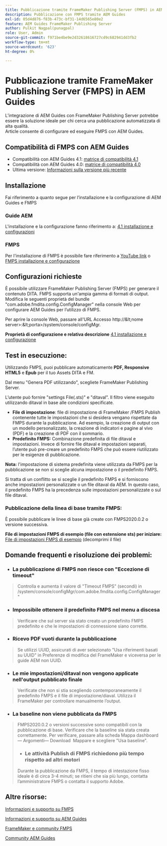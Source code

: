 ```yaml
---
title: Pubblicazione tramite FrameMaker Publishing Server (FMPS) in AEM Guides
description: Pubblicazione con FMPS tramite AEM Guides
exl-id: 05d4d876-f83b-473c-bf31-14d6565e80e2
feature: AEM Guides FrameMaker Publishing Server
author: Pulkit Nagpal(punagpal)
role: User, Admin
source-git-commit: f971be4be9e2d32618616727cd9c682941dd3fb2
workflow-type: tm+mt
source-wordcount: '623'
ht-degree: 0%

---
```


# Pubblicazione tramite FrameMaker Publishing Server (FMPS) in AEM Guides

L’integrazione di AEM Guides con FrameMaker Publishing Server potrebbe essere la soluzione ideale per chi cerca una pubblicazione automatizzata di alta qualità.\
Article consente di configurare ed eseguire FMPS con AEM Guides.

## Compatibilità di FMPS con AEM Guides

- Compatibilità con AEM Guides 4.1: [matrice di compatibilità 4.1](https://experienceleague.adobe.com/docs/experience-manager-guides-learn/tutorials/release-info/release-notes/on-prem-release-notes/release-notes-4.1.html?lang=it/#compatibility-matrix)
- Compatibilità con AEM Guides 4.0: [matrice di compatibilità 4.0](https://helpx.adobe.com/xml-documentation-for-experience-manager/release-note/release-notes-xml-documentation-solution-4-0.html/#Compatibility%20matrix)
- Ultima versione: [Informazioni sulla versione più recente](https://experienceleague.adobe.com/docs/experience-manager-guides-learn/tutorials/release-info/latest-release-info.html?lang=it)

## Installazione

Fai riferimento a quanto segue per l’installazione e la configurazione di AEM Guides e FMPS

### Guide AEM

L&#39;installazione e la configurazione fanno riferimento a: [4.1 installazione e configurazioni](https://helpx.adobe.com/content/dam/help/en/xml-documentation-solution/4-1-2/Adobe-Experience-Manager-Guides_Installation-Configuration-Guide_EN.pdf)

### FMPS

Per l&#39;installazione di FMPS è possibile fare riferimento a [YouTube link](https://www.youtube.com/watch?v=2deelyM5VA8&amp;t) o [FMPS installazione e configurazione](https://help.adobe.com/en_US/framemaker/server/index.html#t=fmps-user-guide%2Finstall_config_fmps.html%23install_config_fmps&amp;rhtocid=_2)

## Configurazioni richieste

È possibile utilizzare FrameMaker Publishing Server (FMPS) per generare il contenuto DITA. FMPS supporta un&#39;ampia gamma di formati di output. Modifica le seguenti proprietà del bundle &quot;com.adobe.fmdita.config.ConfigManager&quot; nella console Web per configurare AEM Guides per l’utilizzo di FMPS.

Per aprire la console Web, passare all&#39;URL Accesso http://\&lt;nome server\>:\&lt;porta\>/system/console/configMgr.

**Proprietà di configurazione e relativa descrizione** [4.1 installazione e configurazione](https://helpx.adobe.com/content/dam/help/en/xml-documentation-solution/4-1-2/Adobe-Experience-Manager-Guides_Installation-Configuration-Guide_EN.pdf#page=89)

## Test in esecuzione:

Utilizzando FMPS, puoi pubblicare automaticamente **PDF, Responsive HTML5** e **Epub** per il tuo Assets DITA e FM.

Dal menu &quot;Genera PDF utilizzando&quot;, scegliete FrameMaker Publishing Server.

L’utente può fornire &quot;settings File(.sts)&quot; e &quot;ditaval&quot;. Il filtro viene eseguito utilizzando ditaval in base alle condizioni specificate.

- **File di impostazione**: file di impostazione di FrameMaker /FMPS Publish contenente tutte le impostazioni che si desidera vengano rispettate da FMPS durante la pubblicazione. Ad esempio, la creazione di output con un modello personalizzato, la creazione di indicatori e pagine al vivo (PDF) e la creazione di PDF con il sommario.
- **Predefinito FMPS:** Combinazione predefinita di file ditaval e impostazioni. Invece di fornire file ditaval e impostazioni separati, l’utente può pre-creare un predefinito FMPS che può essere riutilizzato per le esigenze di pubblicazione.

**Nota:** l&#39;impostazione di sistema predefinita viene utilizzata da FMPS per la pubblicazione se non si sceglie alcuna impostazione o il predefinito FMPS.

Si tratta di un conflitto se si sceglie il predefinito FMPS e si forniscono anche impostazioni personalizzate o un file ditaval da AEM. In questo caso, il predefinito FMPS ha la precedenza sulle impostazioni personalizzate o sul file ditaval.

### Pubblicazione della linea di base tramite FMPS:

È possibile pubblicare le linee di base già create con FMPS2020.0.2 o versione successiva.

**File di impostazioni FMPS di esempio (file con estensione sts) per iniziare:** [File di impostazioni FMPS di esempio](https://acrobat.adobe.com/link/track?uri=urn:aaid:scds:US:ef750752-7a7e-4e51-923e-6b7d9861ed54) (decomprimi il file)

## Domande frequenti e risoluzione dei problemi:

- ### La pubblicazione di FMPS non riesce con &quot;Eccezione di timeout&quot;

>Controlla e aumenta il valore di &quot;Timeout FMPS&quot; (secondi) in /system/console/configMgr/com.adobe.fmdita.config.ConfigManager&quot;

- ### Impossibile ottenere il predefinito FMPS nel menu a discesa

>Verificare che sul server sia stato creato un predefinito FMPS predefinito e che le impostazioni di connessione siano corrette.

- ### Ricevo PDF vuoti durante la pubblicazione

>Se utilizzi UUID, assicurati di aver selezionato &quot;Usa riferimenti basati su UUID&quot; in Preferenze di modifica del FrameMaker e viceversa per le guide AEM non UUID.

- ### Le mie impostazioni/ditaval non vengono applicate nell&#39;output pubblicato finale

>Verificate che non si stia scegliendo contemporaneamente il predefinito FMPS e il file di impostazione/diaval. Utilizza il FrameMaker per controllare manualmente l’output.

- ### La baseline non viene pubblicata da FMPS

>FMPS2020.0.2 o versioni successive sono compatibili con la pubblicazione di base.
>Verificare che la baseline sia stata creata correttamente. Per verificare, passare alla scheda Mappa dashboard— Argomenti— Download  Mappare e scegliere &quot;Usa baseline&quot;.
>- ### Le attività Publish di FMPS richiedono più tempo rispetto ad altri motori
>Durante la pubblicazione da FMPS, il tempo di intestazione fisso ideale è di circa 3-4 minuti; se ritieni che sia più lungo, contatta l’amministratore FMPS o contatta il supporto Adobe.

## Altre risorse:

[Informazioni e supporto su FMPS](https://helpx.adobe.com/it/support/framemaker-publishing-server.html)

[Informazioni e supporto su AEM Guides](https://helpx.adobe.com/in/support/xml-documentation-for-experience-manager.html)

[FrameMaker e community FMPS](https://community.adobe.com/t5/framemaker/ct-p/ct-framemaker?page=1&amp;sort=latest_replies&amp;lang=all&amp;tabid=all)

[Community AEM Guides](https://experienceleaguecommunities.adobe.com/t5/experience-manager-guides/ct-p/aem-xml-documentation)
